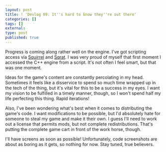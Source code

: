 ```yaml
---
layout: post
title: ! 'Devlog 09: It''s hard to know they''re out there'
categories: []
tags: []
external:
type: post
published: true
---
```


Progress is coming along rather well on the engine. I've got scripting access via [Squirrel](http://squirrel-lang.org/) and [Sqrat](http://scrat.sourceforge.net/). I was very proud of myself that first moment I accessed the C++ engine from a script. It's not often I feel smart, but that was one moment.

Ideas for the game's content are constantly percolating in my head. Sometimes it feels like a disservice to spend so much time wrapped up in the tech of the thing, but it's vital for this to be a success in my eyes. I want my vision to be fulfilled in a timely manner, though, so I won't spend half my life perfecting this thing. Rapid iterations!

Also, I've been wondering what's best when it comes to distributing the game's code. I want modifications to be possible, but I'd absolutely hate for someone to steal my game and make it their own. I guess I'll need to work out a license that permits mods, but not complete redistributions. That's putting the complete game cart in front of the work horse, though.

I'll have screens as soon as possible! Unfortunately, code screenshots are about as boring as it gets, so nothing for now. Stay tuned, true believers.
